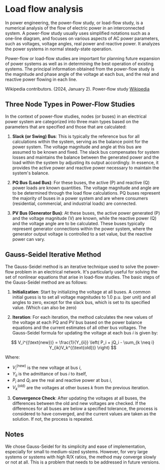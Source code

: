 # Load flow analysis
In power engineering, the power-flow study, or load-flow study, is a numerical analysis of the flow of electric power in an interconnected system. A power-flow study usually uses simplified notations such as a one-line diagram, and focuses on various aspects of AC power parameters, such as voltages, voltage angles, real power and reactive power. It analyzes the power systems in normal steady-state operation.

Power-flow or load-flow studies are important for planning future expansion of power systems as well as in determining the best operation of existing systems. The principal information obtained from the power-flow study is the magnitude and phase angle of the voltage at each bus, and the real and reactive power flowing in each line.

Wikipedia contributors. (2024, January 2). Power-flow study [Wikipedia](https://en.wikipedia.org/wiki/Power-flow_study)

## Three Node Types in Power-Flow Studies

In the context of power-flow studies, nodes (or buses) in an electrical power system are categorized into three main types based on the parameters that are specified and those that are calculated:

1.  **Slack (or Swing) Bus**: This is typically the reference bus for all calculations within the system, serving as the balance point for the power system. The voltage magnitude and angle at this bus are assumed to be known and fixed. The slack bus compensates for system losses and maintains the balance between the generated power and the load within the system by adjusting its output accordingly. In essence, it provides the active power and reactive power necessary to maintain the system's balance.
    
2.  **PQ Bus (Load Bus)**: For these buses, the active (P) and reactive (Q) power loads are known quantities. The voltage magnitude and angle are to be determined through the load flow calculations. PQ buses represent the majority of buses in a power system and are where consumers (residential, commercial, and industrial loads) are connected.
    
3.  **PV Bus (Generator Bus)**: At these buses, the active power generated (P) and the voltage magnitude (V) are known, while the reactive power (Q) and the voltage angle are to be calculated. These buses typically represent generator connections within the power system, where the generator output voltage is controlled to a set value, but the reactive power can vary.

## Gauss-Seidel Iterative Method
The Gauss-Seidel method is an iterative technique used to solve the power-flow problem in an electrical network. It's particularly useful for solving the set of nonlinear equations that arise in load-flow studies. The basic steps of the Gauss-Seidel method are as follows:

1.  **Initialization**: Start by initializing the voltage at all buses. A common initial guess is to set all voltage magnitudes to 1.0 p.u. (per unit) and all angles to zero, except for the slack bus, which is set to its specified value. (Which can also be zero)

2.  **Iteration**: For each iteration, the method calculates the new values of the voltage at each PQ and PV bus based on the power balance equations and the current estimates of all other bus voltages. The Gauss-Seidel formula for updating the voltage at each bus $i$ is given by:

$$
V_i^{(\text{new})} = \frac{1}{Y_{ii}} \left( P_i + jQ_i - \sum_{k \neq i} Y_{ik}V_k^{(\text{old})} \right)
$$

Where:
- $V_i^{(\text{new})}$ is the new voltage at bus $i$,
- $Y_{ii}$ is the admittance of bus $i$ to itself,
- $P_i$ and $Q_i$ are the real and reactive power at bus $i$,
- $V_k^{(\text{old})}$ are the voltages at other buses $k$ from the previous iteration.

3.  **Convergence Check**: After updating the voltages at all buses, the differences between the old and new voltages are checked. If the differences for all buses are below a specified tolerance, the process is considered to have converged, and the current values are taken as the solution. If not, the process is repeated.

## Notes
We chose Gauss-Seidel for its simplicity and ease of implementation, especially for small to medium-sized systems. However, for very large systems or systems with high R/X ratios, the method may converge slowly or not at all. This is a problem that needs to be addressed in future versions.
